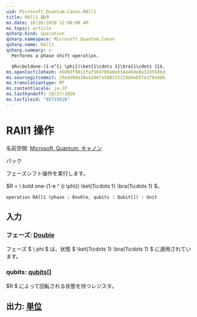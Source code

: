 ```yaml
---
uid: Microsoft.Quantum.Canon.RAll1
title: RAll1 操作
ms.date: 10/26/2020 12:00:00 AM
ms.topic: article
qsharp.kind: operation
qsharp.namespace: Microsoft.Quantum.Canon
qsharp.name: RAll1
qsharp.summary: >-
  Performs a phase shift operation.

  $R=\boldone-(1-e^{i \phi})\ket{1\cdots 1}\bra{1\cdots 1}$.
ms.openlocfilehash: 45892f9811faf56d7b9a0eb34e4bde0a32d5586d
ms.sourcegitcommit: 29e0d88a30e4166fa580132124b0eb57e1f0e986
ms.translationtype: MT
ms.contentlocale: ja-JP
ms.lasthandoff: 10/27/2020
ms.locfileid: "92715626"
---
```

# <a name="rall1-operation"></a>RAll1 操作

名前空間: [Microsoft. Quantum. キャノン](xref:Microsoft.Quantum.Canon)

パック [](https://nuget.org/packages/)


フェーズシフト操作を実行します。

$R = \ bold one-(1-e ^ {i \phi}) \ket{1\cdots 1} \bra{1\cdots 1} $。

```qsharp
operation RAll1 (phase : Double, qubits : Qubit[]) : Unit
```


## <a name="input"></a>入力

### <a name="phase--double"></a>フェーズ: [Double](xref:microsoft.quantum.lang-ref.double)

フェーズ $ \ phi $ は、状態 $ \ket{1\cdots 1} \bra{1\cdots 1} $ に適用されています。


### <a name="qubits--qubit"></a>qubits: [qubits](xref:microsoft.quantum.lang-ref.qubit)[]

$R $ によって回転される状態を持つレジスタ。



## <a name="output--unit"></a>出力: [単位](xref:microsoft.quantum.lang-ref.unit)

